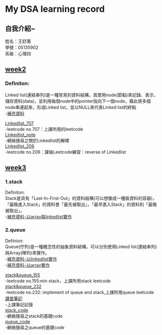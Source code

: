 # My DSA learning record
## 自我介紹~    
姓名：王舒荑    
學號：05135902    
系級：心理四  

## [week2](https://github.com/wangshuti/DSA/tree/master/week2)     
### Definiton:      
Linked list(連結串列)是一種常見的資料結構，其使用node(節點)來記錄、表示、儲存資料(data)，並利用每個node中的pointer指向下一個node，藉此將多個node串連起來，形成Linked list，並以NULL來代表Linked list的終點      
-[補充資料](http://alrightchiu.github.io/SecondRound/linked-list-introjian-jie.html)        
      
[Linkedlist_707](https://github.com/wangshuti/DSA/blob/master/week2/Linkedlist_707.py)    
-leetcode no.707：上課所用的leetcode    
[Linkedlist_note](https://github.com/wangshuti/DSA/blob/master/week2/Linkedlist_note.py)   
-網絡搜尋之關於Linkedlist的解釋      
[Linkedlist_206](https://github.com/wangshuti/DSA/blob/master/week2/Linkedlist_206.py)    
-leetcode no.206：課後Leetcode練習：reverse of Linkedlist    

## [week3](https://github.com/wangshuti/DSA/tree/master/week2)     
### 1.stack      
Definiton:    
Stack是具有「Last-In-First-Out」的資料結構(可以想像成一種裝資料的容器)，「最晚進入Stack」的資料會「最先被取出」，「最早進入Stack」的資料則「最晚被取出」。        
-[補充資料-以array與linkedlist實作](http://alrightchiu.github.io/SecondRound/stack-yi-arrayyu-linked-listshi-zuo.html)          
### 2.queue         
Definion:        
Queue(佇列)是一種概念性的抽象資料結構，可以分別使用Linked list(連結串列)與Array(陣列)來實作。           
-[補充資料-以linkedlist實作](http://alrightchiu.github.io/SecondRound/queue-introjian-jie-bing-yi-linked-listshi-zuo.html)       
-[補充資料-以array實作](http://alrightchiu.github.io/SecondRound/queue-yi-arrayshi-zuo-queue.html)      
      
[stack&queue_155](https://github.com/wangshuti/DSA/blob/master/week3/stack%26queue_155.py)      
-leetcode no.155:min stack，上課所用stack leetcode   
[stack&queue_232](https://github.com/wangshuti/DSA/blob/master/week3/stack%26queue_232.py)   
-leetcode no.232: implement of queue and stack,上課所用queue leetcode      
[課堂筆記](https://github.com/wangshuti/DSA/blob/master/week3/課堂筆記.txt)    
-上課筆記記錄    
[stack_code](https://github.com/wangshuti/DSA/blob/master/week3/stack_code.py)     
-網絡搜尋之stack的基礎code      
[queue_code](https://github.com/wangshuti/DSA/blob/master/week3/queue_code.py)     
-網絡搜尋之queue的基礎code     

